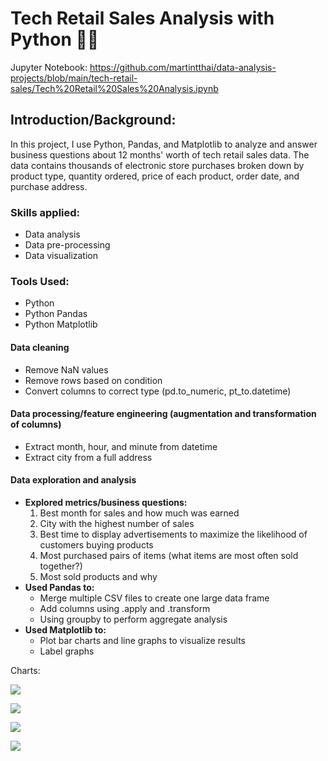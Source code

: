 # Tech Retail Sales Analysis with Python :technologist:
Jupyter Notebook: <https://github.com/martintthai/data-analysis-projects/blob/main/tech-retail-sales/Tech%20Retail%20Sales%20Analysis.ipynb>
## Introduction/Background:
In this project, I use Python, Pandas, and Matplotlib to analyze and answer business questions about 12 months' worth of tech retail sales data. The data contains thousands of electronic store purchases broken down by product type, quantity ordered, price of each product, order date, and purchase address. 
### Skills applied:
- Data analysis
- Data pre-processing
- Data visualization
### Tools Used:
- Python
- Python Pandas
- Python Matplotlib
#### Data cleaning
- Remove NaN values
- Remove rows based on condition
- Convert columns to correct type (pd.to_numeric, pt_to.datetime)
#### Data processing/feature engineering (augmentation and transformation of columns)
- Extract month, hour, and minute from datetime
- Extract city from a full address
#### Data exploration and analysis
- **Explored metrics/business questions:**
    1. Best month for sales and how much was earned
    2. City with the highest number of sales
    3. Best time to display advertisements to maximize the likelihood of customers buying products
    4. Most purchased pairs of items (what items are most often sold together?)
    5. Most sold products and why
- **Used Pandas to:**
    - Merge multiple CSV files to create one large data frame
    - Add columns using .apply and .transform
    - Using groupby to perform aggregate analysis
- **Used Matplotlib to:**
    - Plot bar charts and line graphs to visualize results
    - Label graphs

Charts:

![](https://lh7-us.googleusercontent.com/YNdc3V6WZiIGjBpm0rrfen4a_P6bdJWvwM8LtWyJodqjNp89rK_g6tLzNNUc9_CTabWSbrh-hYZ-UdRUlvaIeDN4DSeMIHnAv3Sg4yyPP_wl3JUgJMiDMp_aSsNF7ONP0qYhOcwt-EYaoukpZr2Vw3M)

![](https://lh7-us.googleusercontent.com/TLiyg4wS6vVUmPo4r0e0r5k1c1YtqZY3MYWQUA4xcJAS4clpWiiAAGIqPHlMDAHuBdC0BUuhj8IJ_RMiille2ptY6ofielurVGNt3_lrdcAxFotR3F-1QLMUzpR4jsoVIZLzdrsy9tRgJWxg98lVQrM)

![](https://lh7-us.googleusercontent.com/dWuNm0O93ALrpMbMceUnchdBpTHRAItuUdzw-G2T53opa5Z-tvghhzf5vtMU3QQy_tpWkFWpP1nuKdNNbj7Hyvh3BULy_Y7ALF-thZK-K_IdwHod-J3UvY7B-AFg_IlASa02BLkpl8Nui_FomB06SzU)

![](https://lh7-us.googleusercontent.com/smDXSz-Ef1r1boU8i2I8B-sGwnNYAQG3rcez93NgRmHNLLPLrZ0SX0vpi3CfKOqmT6fIRD4vfyjnO8lRDKUPRszNoLASIogdQ-ZeX48O2Z8qmlBkBRQ8RXcxbKBxtOQFpeFX-2hlCksAH0gVVeO_dGY)
